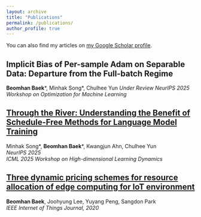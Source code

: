 ```yaml
---
layout: archive
title: "Publications"
permalink: /publications/
author_profile: true
---
```


<!-- If you have a Google Scholar profile, uncomment and replace the link -->
You can also find my articles on [my Google Scholar profile](https://scholar.google.com/citations?user=SOkJ11kAAAAJ).

<!-- Publication list starts -->

<!-- Replace this with each publication entry manually or via another script -->
## Implicit Bias of Per-sample Adam on Separable Data: Departure from the Full-batch Regime
**Beomhan Baek**\*, Minhak Song\*, Chulhee Yun
_Under Review_
_NeurIPS 2025 Workshop on Optimization for Machine Learning_

## [Through the River: Understanding the Benefit of Schedule-Free Methods for Language Model Training](https://arxiv.org/abs/2507.09846)
  Minhak Song\*, **Beomhan Baek**\*, Kwangjun Ahn, Chulhee Yun  
  _NeurIPS 2025_  
  _ICML 2025 Workshop on High-dimensional Learning Dynamics_

## [Three dynamic pricing schemes for resource allocation of edge computing for IoT environment](https://ieeexplore.ieee.org/abstract/document/8959172)
  **Beomhan Baek**, Joohyung Lee, Yuyang Peng, Sangdon Park  
  _IEEE Internet of Things Journal, 2020_

<!-- Or, if no category is used, just list them all: -->